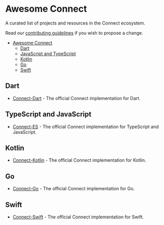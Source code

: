 # Awesome Connect

A curated list of projects and resources in the Connect ecosystem.

Read our [contributing guidelines](CONTRIBUTING.md) if you wish to propose a change.

- [Awesome Connect](#awesome-connect)
  - [Dart](#dart)
  - [JavaScript and TypeScript](#javascript-and-typescript)
  - [Kotlin](#kotlin)
  - [Go](#go)
  - [Swift](#swift)

## Dart

* [Connect-Dart](https://github.com/connectrpc/connect-dart) - The official Connect implementation for Dart.

## TypeScript and JavaScript

* [Connect-ES](https://github.com/connectrpc/connect-es) - The official Connect implementation for TypeScript and JavaScript.

## Kotlin

* [Connect-Kotlin](https://github.com/connectrpc/connect-kotlin) - The official Connect implementation for Kotlin.

## Go

* [Connect-Go](https://github.com/connectrpc/connect-go) - The official Connect implementation for Go.

## Swift

* [Connect-Swift](https://github.com/connectrpc/connect-swift) - The official Connect implementation for Swift.

